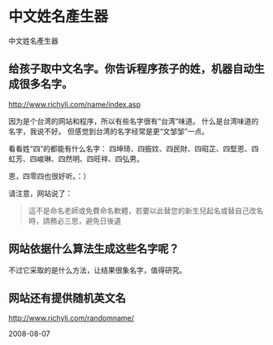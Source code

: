 # 中文姓名產生器

中文姓名產生器

## 给孩子取中文名字。你告诉程序孩子的姓，机器自动生成很多名字。
http://www.richyli.com/name/index.asp

因为是个台湾的网站和程序，所以有些名字很有“台湾”味道。
什么是台湾味道的名字，我说不好。
但感觉到台湾的名字经常是更“文邹邹”一点。

看看姓“四”的都能有什么名字： 四坤琦、四振妏、四民財、四昭芷、四堅恩、四虹芳、四峻琳、四然明、四旺祥、四弘男。

恩，四零四也很好听。：）

请注意，网站说了：

> 這不是命名老師或免費命名軟體，若要以此替您的新生兒起名或替自己改名時，請務必三思，避免日後遺

## 网站依据什么算法生成这些名字呢？
不过它采取的是什么方法，让结果很象名字，值得研究。


## 网站还有提供随机英文名
http://www.richyli.com/randomname/





2008-08-07